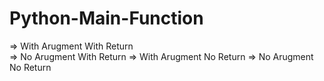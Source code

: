 # Python-Main-Function
=> With Arugment With Return  
=> No Arugment With Return 
=> With Arugment No Return
=> No Arugment No Return 
